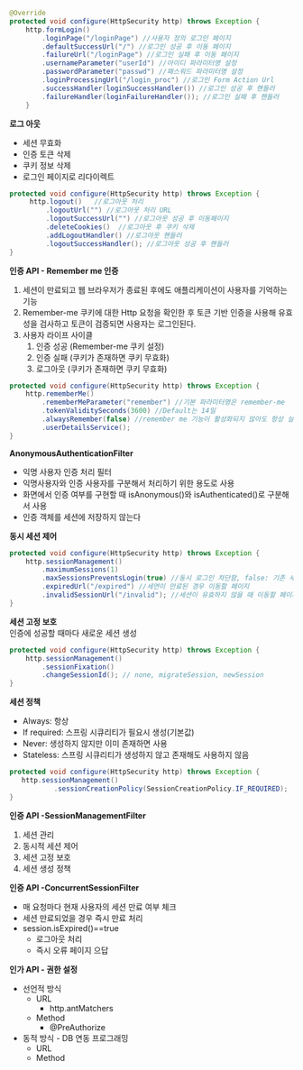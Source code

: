 
```java
@Override
protected void configure(HttpSecurity http) throws Exception {
    http.formLogin()
        .loginPage("/loginPage") //사용자 정의 로그인 페이지
        .defaultSuccessUrl("/") //로그인 성공 후 이동 페이지
        .failureUrl("/loginPage") //로그인 실패 후 이동 페이지
        .usernameParameter("userId") //아이디 파라미터명 설정
        .passwordParameter("passwd") //패스워드 파라미터명 설정
        .loginProcessingUrl("/login_proc") //로그인 Form Action Url
        .successHandler(loginSuccessHandler()) //로그인 성공 후 핸들러
        .failureHandler(loginFailureHandler()); //로그인 실패 후 핸들러
    }
```

**로그 아웃**  
- 세션 무효화
- 인증 토큰 삭제
- 쿠키 정보 삭제
- 로그인 페이지로 리다이렉트

```java
protected void configure(HttpSecurity http) throws Exception {
     http.logout()   //로그아웃 처리
         .logoutUrl("") //로그아웃 처리 URL
         .logoutSuccessUrl("") //로그아웃 성공 후 이동페이지
         .deleteCookies()  //로그아웃 후 쿠키 삭제
         .addLogoutHandler() //로그아웃 핸들러
         .logoutSuccessHandler(); //로그아웃 성공 후 핸들러
}
```

**인증 API - Remember me 인증**  
1. 세션이 만료되고 웹 브라우저가 종료된 후에도 애플리케이션이 사용자를 기억하는 기능
2. Remember-me 쿠키에 대한 Http 요청을 확인한 후 토큰 기반 인증을 사용해 유효성을 검사하고 토큰이 검증되면 사용자는 로그인된다.
3. 사용자 라이프 사이클
   1. 인증 성공 (Remember-me 쿠키 설정)
   2. 인증 실패 (쿠키가 존재하면 쿠키 무효화)
   3. 로그아웃 (쿠키가 존재하면 쿠키 무효화)


```java
protected void configure(HttpSecurity http) throws Exception {
    http.rememberMe()
        .rememberMeParameter("remember") //기본 파라미터명은 remember-me
        .tokenValiditySeconds(3600) //Default는 14일
        .alwaysRemember(false) //remember me 기능이 활성화되지 않아도 항상 실행
        .userDetailsService();
}
```

**AnonymousAuthenticationFilter**  
- 익명 사용자 인증 처리 필터
- 익명사용자와 인증 사용자를 구분해서 처리하기 위한 용도로 사용
- 화면에서 인증 여부를 구현할 때 isAnonymous()와 isAuthenticated()로 구분해서 사용
- 인증 객체를 세션에 저장하지 않는다


**동시 세션 제어**  
```java
protected void configure(HttpSecurity http) throws Exception {
    http.sessionManagement()
        .maximumSessions(1)
        .maxSessionsPreventsLogin(true) //동시 로그인 차단함, false: 기존 세션 만료(default)
        .expiredUrl("/expired") //세연이 만료된 경우 이동할 페이지
        .invalidSessionUrl("/invalid"); //세션이 유효하지 않을 때 이동할 페이지
}
```

**세션 고정 보호**  
인증에 성공할 때마다 새로운 세션 생성
```java
protected void configure(HttpSecurity http) throws Exception {
    http.sessionManagement()
        .sessionFixation()
        .changeSessionId(); // none, migrateSession, newSession
}
```


**세션 정책**
- Always: 항상
- If required: 스프링 시큐리티가 필요시 생성(기본값)
- Never: 생성하지 않지만 이미 존재하면 사용
- Stateless: 스프링 시큐리티가 생성하지 않고 존재해도 사용하지 않음
```java
protected void configure(HttpSecurity http) throws Exception {
   http.sessionManagement()
           .sessionCreationPolicy(SessionCreationPolicy.IF_REQUIRED);
}
```

**인증 API -SessionManagementFilter**
1. 세션 관리
2. 동시적 세션 제어
3. 세션 고정 보호
4. 세션 생성 정책


**인증 API -ConcurrentSessionFilter**  
- 매 요청마다 현재 사용자의 세션 만료 여부 체크
- 세션 만료되었을 경우 즉시 만료 처리
- session.isExpired()==true
  - 로그아웃 처리
  - 즉시 오류 페이지 으답

**인가 API - 권한 설정**
- 선언적 방식
  - URL
    - http.antMatchers
  - Method
    - @PreAuthorize
- 동적 방식 - DB 연동 프로그래밍
  - URL
  - Method


